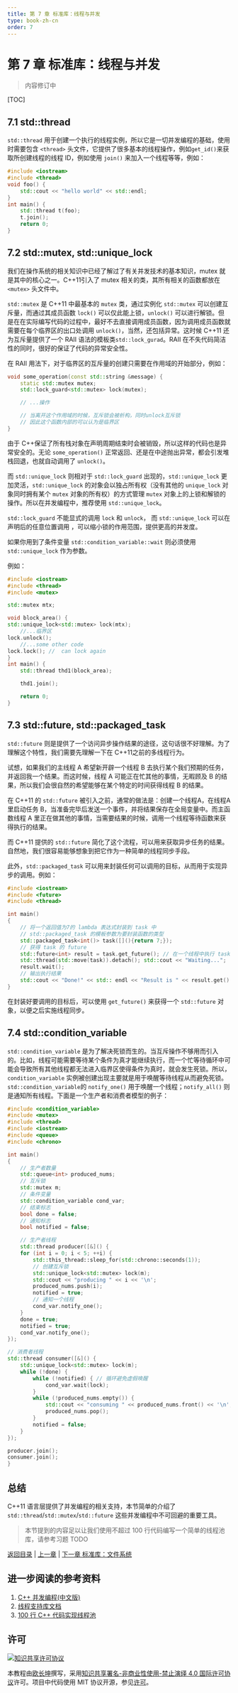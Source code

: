 ```yaml
---
title: 第 7 章 标准库：线程与并发
type: book-zh-cn
order: 7
---
```


# 第 7 章 标准库：线程与并发

> 内容修订中

[TOC]

## 7.1 std::thread

`std::thread` 用于创建一个执行的线程实例，所以它是一切并发编程的基础，使用时需要包含 `<thread>` 头文件，它提供了很多基本的线程操作，例如`get_id()`来获取所创建线程的线程 ID，例如使用 `join()` 来加入一个线程等等，例如：

```cpp
#include <iostream>
#include <thread>
void foo() {
    std::cout << "hello world" << std::endl;
}
int main() {
    std::thread t(foo);
    t.join();
    return 0;
}
```

## 7.2 std::mutex, std::unique\_lock

我们在操作系统的相关知识中已经了解过了有关并发技术的基本知识，mutex 就是其中的核心之一。C++11引入了 mutex 相关的类，其所有相关的函数都放在 `<mutex>` 头文件中。

`std::mutex` 是 C++11 中最基本的 `mutex` 类，通过实例化 `std::mutex` 可以创建互斥量，而通过其成员函数 `lock()` 可以仅此能上锁，`unlock()` 可以进行解锁。但是在在实际编写代码的过程中，最好不去直接调用成员函数，因为调用成员函数就需要在每个临界区的出口处调用 `unlock()`，当然，还包括异常。这时候 C++11 还为互斥量提供了一个 RAII 语法的模板类`std::lock_gurad`。RAII 在不失代码简洁性的同时，很好的保证了代码的异常安全性。

在 RAII 用法下，对于临界区的互斥量的创建只需要在作用域的开始部分，例如：

```cpp
void some_operation(const std::string &message) {
    static std::mutex mutex;
    std::lock_guard<std::mutex> lock(mutex);

    // ...操作

    // 当离开这个作用域的时候，互斥锁会被析构，同时unlock互斥锁
    // 因此这个函数内部的可以认为是临界区
}
```

由于 C++保证了所有栈对象在声明周期结束时会被销毁，所以这样的代码也是异常安全的。无论 `some_operation()` 正常返回、还是在中途抛出异常，都会引发堆栈回退，也就自动调用了 `unlock()`。

而 `std::unique_lock` 则相对于 `std::lock_guard` 出现的，`std::unique_lock` 更加灵活，`std::unique_lock` 的对象会以独占所有权（没有其他的 `unique_lock` 对象同时拥有某个 `mutex` 对象的所有权）的方式管理 `mutex` 对象上的上锁和解锁的操作。所以在并发编程中，推荐使用 `std::unique_lock`。

`std::lock_guard` 不能显式的调用 `lock` 和 `unlock`， 而 `std::unique_lock` 可以在声明后的任意位置调用 ，可以缩小锁的作用范围，提供更高的并发度。

如果你用到了条件变量 `std::condition_variable::wait` 则必须使用 `std::unique_lock` 作为参数。

例如：

```cpp
#include <iostream>
#include <thread>
#include <mutex>

std::mutex mtx;

void block_area() {
std::unique_lock<std::mutex> lock(mtx);
    //...临界区
lock.unlock();
    //...some other code 
lock.lock(); //  can lock again
}
int main() {
    std::thread thd1(block_area);

    thd1.join();

    return 0;
}
```

## 7.3 std::future, std::packaged\_task

`std::future` 则是提供了一个访问异步操作结果的途径，这句话很不好理解。为了理解这个特性，我们需要先理解一下在 C++11之前的多线程行为。

试想，如果我们的主线程 A 希望新开辟一个线程 B 去执行某个我们预期的任务，并返回我一个结果。而这时候，线程 A 可能正在忙其他的事情，无暇顾及 B 的结果，所以我们会很自然的希望能够在某个特定的时间获得线程 B 的结果。

在 C++11 的 `std::future` 被引入之前，通常的做法是：创建一个线程A，在线程A里启动任务 B，当准备完毕后发送一个事件，并将结果保存在全局变量中。而主函数线程 A 里正在做其他的事情，当需要结果的时候，调用一个线程等待函数来获得执行的结果。

而 C++11 提供的 `std::future` 简化了这个流程，可以用来获取异步任务的结果。自然地，我们很容易能够想象到把它作为一种简单的线程同步手段。

此外，`std::packaged_task` 可以用来封装任何可以调用的目标，从而用于实现异步的调用。例如：

```cpp
#include <iostream>
#include <future>
#include <thread>

int main()
{
    // 将一个返回值为7的 lambda 表达式封装到 task 中
    // std::packaged_task 的模板参数为要封装函数的类型
    std::packaged_task<int()> task([](){return 7;});
    // 获得 task 的 future
    std::future<int> result = task.get_future(); // 在一个线程中执行 task
    std::thread(std::move(task)).detach(); std::cout << "Waiting...";
    result.wait();
    // 输出执行结果
    std::cout << "Done!" << std:: endl << "Result is " << result.get() << '\n';
}
```

在封装好要调用的目标后，可以使用 `get_future()` 来获得一个 `std::future` 对象，以便之后实施线程同步。

## 7.4 std::condition_variable

`std::condition_variable` 是为了解决死锁而生的。当互斥操作不够用而引入的。比如，线程可能需要等待某个条件为真才能继续执行，而一个忙等待循环中可能会导致所有其他线程都无法进入临界区使得条件为真时，就会发生死锁。所以，`condition_variable` 实例被创建出现主要就是用于唤醒等待线程从而避免死锁。`std::condition_variable`的 `notify_one()` 用于唤醒一个线程；`notify_all()` 则是通知所有线程。下面是一个生产者和消费者模型的例子：

```cpp
#include <condition_variable>
#include <mutex>
#include <thread>
#include <iostream>
#include <queue>
#include <chrono>

int main()
{
    // 生产者数量
    std::queue<int> produced_nums;
    // 互斥锁
    std::mutex m;
    // 条件变量
    std::condition_variable cond_var;
    // 结束标志
    bool done = false;
    // 通知标志
    bool notified = false;

    // 生产者线程
    std::thread producer([&]() {
    for (int i = 0; i < 5; ++i) {
        std::this_thread::sleep_for(std::chrono::seconds(1));
        // 创建互斥锁
        std::unique_lock<std::mutex> lock(m);
        std::cout << "producing " << i << '\n';
        produced_nums.push(i);
        notified = true;
        // 通知一个线程
        cond_var.notify_one();
    }
    done = true;
    notified = true;
    cond_var.notify_one();
});

// 消费者线程
std::thread consumer([&]() {
    std::unique_lock<std::mutex> lock(m);
    while (!done) {
        while (!notified) { // 循环避免虚假唤醒
            cond_var.wait(lock);
        }
        while (!produced_nums.empty()) {
            std::cout << "consuming " << produced_nums.front() << '\n';
            produced_nums.pop();
        }
        notified = false;
    }
});

producer.join();
consumer.join();
}
```

## 总结

C++11 语言层提供了并发编程的相关支持，本节简单的介绍了 `std::thread`/`std::mutex`/`std::future` 这些并发编程中不可回避的重要工具。

> 本节提到的内容足以让我们使用不超过 100 行代码编写一个简单的线程池库，请参考习题 TODO

[返回目录](./toc.md) | [上一章](./06-regex.md) | [下一章 标准库：文件系统](./08-filesystem.md)

## 进一步阅读的参考资料

1. [C++ 并发编程\(中文版\)](https://www.gitbook.com/book/chenxiaowei/cpp_concurrency_in_action/details)
2. [线程支持库文档](http://en.cppreference.com/w/cpp/thread)
3. [100 行 C++ 代码实现线程池](https://www.shiyanlou.com/teacher/courses/565)


## 许可

<a rel="license" href="http://creativecommons.org/licenses/by-nc-nd/4.0/"><img alt="知识共享许可协议" style="border-width:0" src="https://i.creativecommons.org/l/by-nc-nd/4.0/80x15.png" /></a>

本教程由[欧长坤](https://github.com/changkun)撰写，采用[知识共享署名-非商业性使用-禁止演绎 4.0 国际许可协议](http://creativecommons.org/licenses/by-nc-nd/4.0/)许可。项目中代码使用 MIT 协议开源，参见[许可](../LICENSE)。
